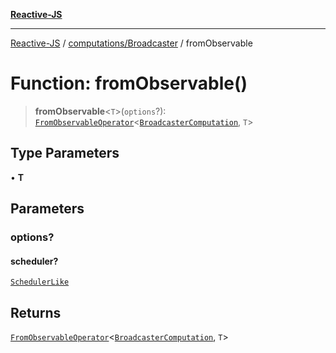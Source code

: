 [**Reactive-JS**](../../../README.md)

***

[Reactive-JS](../../../README.md) / [computations/Broadcaster](../README.md) / fromObservable

# Function: fromObservable()

> **fromObservable**\<`T`\>(`options`?): [`FromObservableOperator`](../../type-aliases/FromObservableOperator.md)\<[`BroadcasterComputation`](../interfaces/BroadcasterComputation.md), `T`\>

## Type Parameters

• **T**

## Parameters

### options?

#### scheduler?

[`SchedulerLike`](../../../utils/interfaces/SchedulerLike.md)

## Returns

[`FromObservableOperator`](../../type-aliases/FromObservableOperator.md)\<[`BroadcasterComputation`](../interfaces/BroadcasterComputation.md), `T`\>
